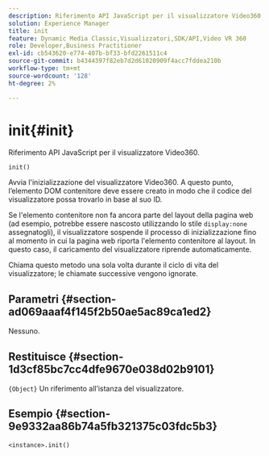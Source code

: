 ```yaml
---
description: Riferimento API JavaScript per il visualizzatore Video360.
solution: Experience Manager
title: init
feature: Dynamic Media Classic,Visualizzatori,SDK/API,Video VR 360
role: Developer,Business Practitioner
exl-id: cb543620-e774-407b-bf33-bfd2261511c4
source-git-commit: b4344397f82eb7d2d61020909f4acc7fddea210b
workflow-type: tm+mt
source-wordcount: '128'
ht-degree: 2%

---
```


# init{#init}

Riferimento API JavaScript per il visualizzatore Video360.

`init()`

Avvia l&#39;inizializzazione del visualizzatore Video360. A questo punto, l’elemento DOM contenitore deve essere creato in modo che il codice del visualizzatore possa trovarlo in base al suo ID.

Se l&#39;elemento contenitore non fa ancora parte del layout della pagina web (ad esempio, potrebbe essere nascosto utilizzando lo stile `display:none` assegnatogli), il visualizzatore sospende il processo di inizializzazione fino al momento in cui la pagina web riporta l&#39;elemento contenitore al layout. In questo caso, il caricamento del visualizzatore riprende automaticamente.

Chiama questo metodo una sola volta durante il ciclo di vita del visualizzatore; le chiamate successive vengono ignorate.

## Parametri {#section-ad069aaaf4f145f2b50ae5ac89ca1ed2}

Nessuno.

## Restituisce {#section-1d3cf85bc7cc4dfe9670e038d02b9101}

`{Object}` Un riferimento all’istanza del visualizzatore.

## Esempio {#section-9e9332aa86b74a5fb321375c03fdc5b3}

```
<instance>.init()
```
